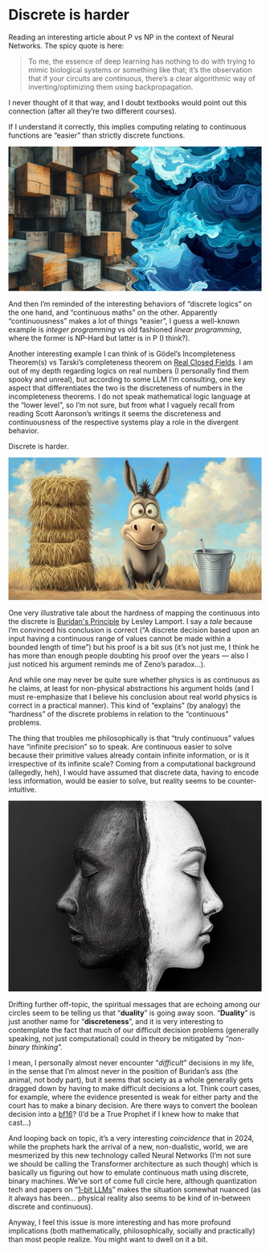 # Discrete is harder

Reading an interesting article about P vs NP in the context of Neural Networks. The spicy quote is here:

> To me, the essence of deep learning has nothing to do with trying to mimic biological systems or something like that; it’s the observation that if your circuits are continuous, there’s a clear algorithmic way of inverting/optimizing them using backpropagation.

I never thought of it that way, and I doubt textbooks would point out this connection (after all they’re two different courses).

If I understand it correctly, this implies computing relating to continuous functions are “easier” than strictly discrete functions.

![image](./images/woodandocean.jpg)

And then I’m reminded of the interesting behaviors of “discrete logics” on the one hand, and “continuous maths” on the other. Apparently “continuousness” makes a lot of things “easier”, I guess a well-known example is *integer programming* vs old fashioned *linear programming*, where the former is NP-Hard but latter is in P (I think?).

Another interesting example I can think of is Gödel’s Incompleteness Theorem(s) vs Tarski’s completeness theorem on [Real Closed Fields](https://en.wikipedia.org/wiki/Real_closed_field). I am out of my depth regarding logics on real numbers (I personally find them spooky and unreal), but according to some LLM I’m consulting, one key aspect that differentiates the two is the discreteness of numbers in the incompleteness theorems. I do not speak mathematical logic language at the “lower level”, so I’m not sure, but from what I vaguely recall from reading Scott Aaronson’s writings it seems the discreteness and continuousness of the respective systems play a role in the divergent behavior.

Discrete is harder.

![image](./images/buridan.jpg)

One very illustrative tale about the hardness of mapping the continuous into the discrete is [Buridan's Principle](https://lamport.azurewebsites.net/pubs/buridan.pdf) by Lesley Lamport. I say a *tale* because I’m convinced his conclusion is correct (“A discrete decision based upon an input having a continuous range of values cannot be made within a bounded length of time”) but his proof is a bit sus (it’s not just me, I think he has more than enough people doubting his proof over the years — also I just noticed his argument reminds me of Zeno’s paradox…).

And while one may never be quite sure whether physics is as continuous as he claims, at least for non-physical abstractions his argument holds (and I must re-emphasize that I believe his conclusion about real world physics is correct in a practical manner). This kind of “explains” (by analogy) the “hardness” of the discrete problems in relation to the “continuous” problems.

The thing that troubles me philosophically is that “truly continuous” values have “infinite precision” so to speak. Are continuous easier to solve because their primitive values already contain infinite information, or is it irrespective of its infinite scale? Coming from a computational background (allegedly, heh), I would have assumed that discrete data, having to encode less information, would be easier to solve, but reality seems to be counter-intuitive.

![image](./images/dualism.jpg)

Drifting further off-topic, the spiritual messages that are echoing among our circles seem to be telling us that “**duality**” is going away soon. “**Duality**” is just another name for “**discreteness**”, and it is very interesting to contemplate the fact that much of our difficult decision problems (generally speaking, not just computational) could in theory be mitigated by “*non-binary thinking*”.

I mean, I personally almost never encounter “*difficult*” decisions in my life, in the sense that I’m almost never in the position of Buridan’s ass (the animal, not body part), but it seems that society as a whole generally gets dragged down by having to make difficult decisions a lot. Think court cases, for example, where the evidence presented is weak for either party and the court has to make a binary decision. Are there ways to convert the boolean decision into a [bf16](https://en.wikipedia.org/wiki/Bfloat16_floating-point_format)? (I’d be a True Prophet if I knew how to make that cast…)

And looping back on topic, it’s a very interesting *coincidence* that in 2024, while the prophets hark the arrival of a new, non-dualistic, world, we are mesmerized by this new technology called Neural Networks (I’m not sure we should be calling the Transformer architecture as such though) which is basically us figuring out how to emulate continuous math using discrete, binary machines. We’ve sort of come full circle here, although quantization tech and papers on “[1-bit LLMs](https://arxiv.org/abs/2402.17764v1)” makes the situation somewhat nuanced (as it always has been… physical reality also seems to be kind of in-between discrete and continuous).

Anyway, I feel this issue is more interesting and has more profound implications (both mathematically, philosophically, socially and practically) than most people realize. You might want to dwell on it a bit.

